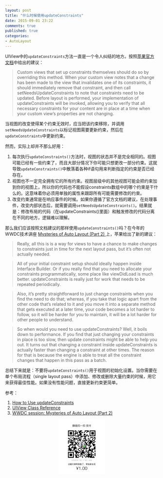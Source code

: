 ```yaml
---
layout: post
title: "什么时候使用updateConstraints"
date: 2015-09-01 23:22
comments: true
published: true
categories:
- AutoLayout
---
```


UIView中的`updateConstraints`方法一直是一个令人纠结的地方。按照[苹果官方文档](https://developer.apple.com/library/ios/documentation/UIKit/Reference/UIView_Class/#//apple_ref/occ/instm/UIView/updateConstraints)中给出的建议：

> Custom views that set up constraints themselves should do so by overriding this method. When your custom view notes that a change has been made to the view that invalidates one of its constraints, it should immediately remove that constraint, and then call setNeedsUpdateConstraints to note that constraints need to be updated. Before layout is performed, your implementation of updateConstraints will be invoked, allowing you to verify that all necessary constraints for your content are in place at a time when your custom view’s properties are not changing.

当视图的改变使得某个约束无效时，应当把该约束移除，并调用`setNeedsUpdateConstraints`以标记视图需要更新约束，然后在`updateConstraints`中更新约束。

然而，实际上却并不那么好用：

<!--more-->

1. 每次执行`updateConstraints()`方法时，视图的状态并不是完全相同的。视图可能已经有一些约束了，而且大部分情况下你可能只想更改一部分约束。这就导致`updateConstraints()`中散落着各种if语句用来判断指定的约束是否已经存在。
2. 视图也不一定完全拥有它的所有约束。视图层级中的其他视图可能会把约束加到你的视图上，所以你的代码也不能假设constraints数组中的哪个约束是干什么的。这意味着你必须用单独的属性来跟踪所有可能需要修改的约束。
3. 改变约束通常是在响应事件的时候。如果你遵循了官方文档的建议，在处理事件，改变内部状态后，就需要调用`setNeedsUpdateConstraints()`。结果就是：修改布局的代码（在updateConstraints()里面）和触发修改的代码分离在不同的地方，逻辑难以理解。

那么我们应该按照文档建议的那样使用`updateConstraints()`吗？在今年的WWDC技术讲座 [Mysteries of Auto Layout (Part 2) ](https://developer.apple.com/videos/wwdc/2015/?id=219)上，苹果给出了新的建议：

> Really, all this is is a way for views to have a chance to make changes to constraints just in time for the next layout pass, but it’s often not actually needed.

> All of your initial constraint setup should ideally happen inside Interface Builder. Or if you really find that you need to allocate your constraints programmatically, some place like viewDidLoad is much better. updateConstraints is really just for work that needs to be repeated periodically.

> Also, it’s pretty straightforward to just change constraints when you find the need to do that; whereas, if you take that logic apart from the other code that’s related to it and you move it into a separate method that gets executed at a later time, your code becomes a lot harder to follow, so it will be harder for you to maintain, it will be a lot harder for other people to understand.

> So when would you need to use updateConstraints? Well, it boils down to performance. If you find that just changing your constraints in place is too slow, then update constraints might be able to help you out. It turns out that changing a constraint inside updateConstraints is actually faster than changing a constraint at other times. The reason for that is because the engine is able to treat all the constraint changes that happen in this pass as a batch.

总结下来就是：不要将`updateConstraints()`用于视图的初始化设置。当你需要在单个布局流程（single layout pass）中添加、修改或删除大量约束的时候，用它来获得最佳性能。如果没有性能问题，直接更新约束更简单。



参考：

1. [How to Use updateConstraints](http://oleb.net/blog/2015/08/how-to-use-updateconstraints/)
2. [UIView Class Reference](https://developer.apple.com/library/ios/documentation/UIKit/Reference/UIView_Class/#//apple_ref/occ/instm/UIView/updateConstraints)
3. [WWDC session: Mysteries of Auto Layout (Part 2)](https://developer.apple.com/videos/wwdc/2015/?id=219)

<p style="text-align:center"><img src="/images/posts/thx_money.png" width="30%" height="30%" /></p>